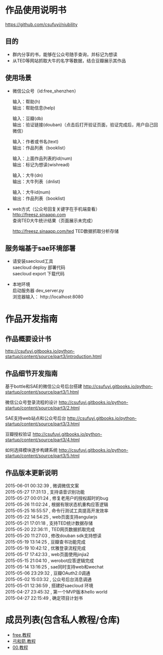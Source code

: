 # 作品使用说明书

https://github.com/csufuyi/niubility

## 目的
- 群内分享的书，能够在公众号随手查询，并标记为想读  
- 从TED等网站抓取大牛的名字等数据，结合豆瓣展示其作品

## 使用场景
- 微信公众号（id:free_shenzhen）

  输入：帮助(h)  
  输出：帮助信息(help)  
  
  输入：豆瓣(db)  
  输出：验证链接(douban)（点击后打开验证页面，验证完成后，用户自己回微信）  
  
  输入：作者或书名(text)  
  输出：作品列表（booklist）  

  输入：上面作品列表的id(num)   
  输出：标记为想读(wishread)
  
  输入：大牛(dn)   
  输出：大牛列表（dnlist)
  
  输入：大牛id(num)   
  输出：作品列表（booklist)

    
  
  
- web方式（公众号回复关键字在手机端查看）  
  http://freesz.sinaapp.com  
  查询TED大牛统计结果（页面展示未完成）  
  
  http://freesz.sinaapp.com/ted
  TED数据抓取分析存储
  
## 服务端基于sae环境部署
  
-  请安装saecloud工具  
saecloud deploy 部署代码  
saecloud export 下载代码

- 本地环境  
启动服务器
dev_server.py  
浏览器输入：
http://localhost:8080  



# 作品开发指南

## 作品概要设计书

http://csufuyi.gitbooks.io/python-startup/content/source/part3/introduction.html

## 作品细节开发指南

基于bottle和SAE的微信公众号后台搭建
http://csufuyi.gitbooks.io/python-startup/content/source/part3/1.html

微信公众号登录流程的设计
http://csufuyi.gitbooks.io/python-startup/content/source/part3/2.html

SAE支持web站点和公众号后台
http://csufuyi.gitbooks.io/python-startup/content/source/part3/3.html

豆瓣授权验证
http://csufuyi.gitbooks.io/python-startup/content/source/part3/4.html

如何选择模块逐步构建系统
http://csufuyi.gitbooks.io/python-startup/content/source/part3/5.html

## 作品版本更新说明  
2015-06-01 00:32:39 , 微调微信文案   
2015-05-27 17:31:13 , 支持语音识别功能  
2015-05-27 00:01:24 , 修复老用户的授权超时的bug   
2015-05-26 11:02:24 , 根据有限状态机重构应答逻辑  
2015-05-25 16:55:57 , 命令行测试工具提高开发效率  
2015-05-22 14:54:25 , web页面支持angularjs  
2015-05-21 17:01:18 , 支持TED统计数据存储  
2015-05-20 22:36:11 , TED网页数据抓取完成  
2015-05-20 11:27:03 , 修改douban sdk支持想读  
2015-05-19 13:14:25 , 豆瓣查书功能完成  
2015-05-19 10:42:12 , 优雅登录流程完成  
2015-05-17 17:42:33 , web页面使用jinjia2  
2015-05-15 21:04:10 , werobot应答逻辑完成  
2015-05-14 13:16:25 , sae同时支持web和wechat  
2015-05-06 23:29:32 , 豆瓣OAuth2.0调通  
2015-05-02 15:03:32 , 公众号后台消息调通  
2015-05-01 12:36:59 , 搭建好saecloud 环境  
2015-04-27 23:45:32 , 第一个MVP版本hello world  
2015-04-27 22:15:49 , 确定项目计划书  

# 成员列表(包含私人教程/仓库)

- [free](https://github.com/csufuyi),[教程](http://csufuyi.gitbooks.io/python-startup/content/)
- [弓和箭](https://github.com/badboy315),[教程](http://badboy315.gitbooks.io/pythoncamp0/content/)
- [00](https://github.com/kidult00),[教程](http://kidult00.gitbooks.io/kidult-s-python-book/content/)


